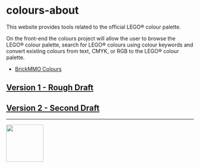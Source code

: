 # colours-about

<style>@import url("//readme.codeadam.ca/readme.css");</style>

This website provides tools related to the official LEGO® colour palette.

On the front-end the colours project will allow the user to browse the LEGO® colour palette, search for LEGO® colours using colour keywords and convert existing colours from text, CMYK, or RGB to the LEGO® colour palette.

- [BrickMMO Colours](https://colours.brickmmo.com)

## [Version 1 - Rough Draft](v1)

## [Version 2 - Second Draft](v2)

---

<a href="https://brickmmo.com">
<img src="https://brickmmo.com/images/brickmmo-logo-horizontal.jpg" width="100">
</a>
